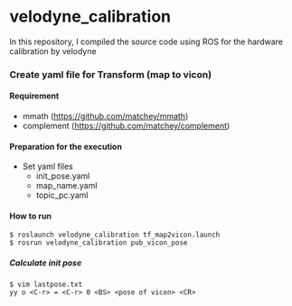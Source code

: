 # velodyne_calibration
In this repository, I compiled the source code using ROS for the hardware calibration by velodyne

<!-- ## Requirement -->
<!-- - mmath (https://github.com/matchey/mmath) -->

<!-- ## Usage -->
### Create yaml file for Transform (map to vicon)
#### Requirement
- mmath (https://github.com/matchey/mmath)
- complement (https://github.com/matchey/complement)
#### Preparation for the execution
- Set yaml files
	- init_pose.yaml
	- map_name.yaml
	- topic_pc.yaml

#### How to run
```
$ roslaunch velodyne_calibration tf_map2vicon.launch
$ rosrun velodyne_calibration pub_vicon_pose
```
##### Calculate init pose
```
$ vim lastpose.txt
yy o <C-r> = <C-r> 0 <BS> <pose of vicon> <CR>
```

